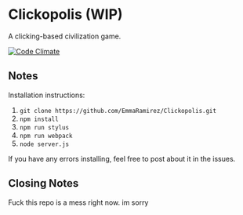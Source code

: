 # Clickopolis (WIP)
A clicking-based civilization game.

[![Code Climate](https://codeclimate.com/github/EmmaRamirez/Clickopolis/badges/gpa.svg)](https://codeclimate.com/github/EmmaRamirez/Clickopolis)

## Notes

Installation instructions:
1. `git clone https://github.com/EmmaRamirez/Clickopolis.git`
2. `npm install`
3. `npm run stylus`
4. `npm run webpack`
5. `node server.js`

If you have any errors installing, feel free to post about it in the issues.


## Closing Notes
Fuck this repo is a mess right now. im sorry
